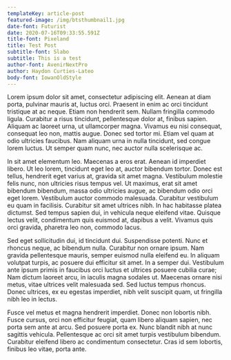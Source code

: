 ```yaml
---
templateKey: article-post
featured-image: /img/btsthumbnail1.jpg
date-font: Futurist
date: 2020-07-16T09:33:55.591Z
title-font: Pixeland
title: Test Post
subtitle-font: Slabo
subtitle: This is a test
author-font: AvenirNextPro
author: Haydon Curties-Lateo
body-font: IowanOldStyle
---
```

Lorem ipsum dolor sit amet, consectetur adipiscing elit. Aenean at diam porta, pulvinar mauris at, luctus orci. Praesent in enim ac orci tincidunt tristique at ac neque. Etiam non hendrerit sem. Nullam fringilla commodo ligula. Curabitur a risus tincidunt, pellentesque dolor at, finibus sapien. Aliquam ac laoreet urna, ut ullamcorper magna. Vivamus eu nisi consequat, consequat leo non, mattis augue. Donec sed tortor mi. Etiam vel quam at odio ultricies faucibus. Nam aliquam urna in nulla tincidunt, sed congue lorem luctus. Ut semper quam nunc, nec auctor nulla scelerisque ac.

In sit amet elementum leo. Maecenas a eros erat. Aenean id imperdiet libero. Ut leo lorem, tincidunt eget leo at, auctor bibendum tortor. Donec est tellus, hendrerit eget varius at, gravida sit amet magna. Vestibulum molestie felis nunc, non ultricies risus tempus vel. Ut maximus, erat sit amet bibendum bibendum, massa odio ultricies augue, ac bibendum odio orci eget lorem. Vestibulum auctor commodo malesuada. Curabitur vestibulum eu quam in facilisis. Curabitur sit amet ultrices nibh. In hac habitasse platea dictumst. Sed tempus sapien dui, in vehicula neque eleifend vitae. Quisque lectus velit, condimentum quis euismod at, dapibus a velit. Vivamus quis orci gravida, pharetra leo non, commodo lacus.

Sed eget sollicitudin dui, id tincidunt dui. Suspendisse potenti. Nunc et rhoncus neque, ac bibendum nulla. Curabitur non ornare ipsum. Nam gravida pellentesque mauris, semper euismod nulla eleifend eu. In aliquam volutpat turpis, ac posuere dui efficitur sit amet. In a semper dui. Vestibulum ante ipsum primis in faucibus orci luctus et ultrices posuere cubilia curae; Nam dictum laoreet arcu, in iaculis magna sodales ut. Maecenas ornare nisi metus, vitae ultrices velit malesuada sed. Sed luctus tempus rhoncus. Donec ultrices, ex eu egestas imperdiet, nibh velit suscipit quam, ut fringilla nibh leo in lectus.

Fusce vel metus et magna hendrerit imperdiet. Donec non lobortis nibh. Fusce cursus, orci non efficitur feugiat, quam libero aliquam sapien, nec porta sem ante at arcu. Sed posuere porta ex. Nunc blandit nibh at nunc sagittis vehicula. Pellentesque ac orci sit amet turpis vestibulum bibendum. Curabitur eleifend libero ac condimentum consectetur. Cras id sem lobortis, finibus leo vitae, porta ante.